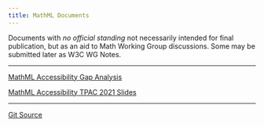 ```yaml
---
title: MathML Documents
---
```


Documents with _no official standing_ not necessarily
intended for final publication, but as an aid to Math Working Group
discussions. Some may be submitted later as W3C WG Notes.

---

[MathML Accessibility Gap Analysis](gap-analysis)

[MathML Accessibility TPAC 2021 Slides](TPAC-2021/index.html)

---




[Git Source](https://github.com/w3c/mathml-docs/)



